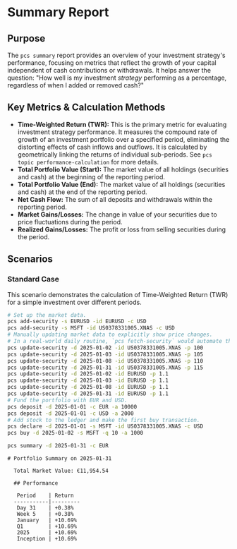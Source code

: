 # Summary Report

## Purpose

The `pcs summary` report provides an overview of your investment strategy's performance, focusing on metrics that reflect the growth of your capital independent of cash contributions or withdrawals. It helps answer the question: "How well is my investment *strategy* performing as a percentage, regardless of when I added or removed cash?"

## Key Metrics & Calculation Methods

*   **Time-Weighted Return (TWR):** This is the primary metric for evaluating investment strategy performance. It measures the compound rate of growth of an investment portfolio over a specified period, eliminating the distorting effects of cash inflows and outflows. It is calculated by geometrically linking the returns of individual sub-periods. See `pcs topic performance-calculation` for more details.
*   **Total Portfolio Value (Start):** The market value of all holdings (securities and cash) at the beginning of the reporting period.
*   **Total Portfolio Value (End):** The market value of all holdings (securities and cash) at the end of the reporting period.
*   **Net Cash Flow:** The sum of all deposits and withdrawals within the reporting period.
*   **Market Gains/Losses:** The change in value of your securities due to price fluctuations during the period.
*   **Realized Gains/Losses:** The profit or loss from selling securities during the period.

## Scenarios

### Standard Case

This scenario demonstrates the calculation of Time-Weighted Return (TWR) for a simple investment over different periods.

```bash setup
# Set up the market data.
pcs add-security -s EURUSD -id EURUSD -c USD
pcs add-security -s MSFT -id US0378331005.XNAS -c USD
# Manually updating market data to explicitly show price changes.
# In a real-world daily routine, `pcs fetch-security` would automate this.
pcs update-security -d 2025-01-02 -id US0378331005.XNAS -p 100
pcs update-security -d 2025-01-03 -id US0378331005.XNAS -p 105
pcs update-security -d 2025-01-08 -id US0378331005.XNAS -p 110
pcs update-security -d 2025-01-31 -id US0378331005.XNAS -p 115
pcs update-security -d 2025-01-02 -id EURUSD -p 1.1
pcs update-security -d 2025-01-03 -id EURUSD -p 1.1
pcs update-security -d 2025-01-08 -id EURUSD -p 1.1
pcs update-security -d 2025-01-31 -id EURUSD -p 1.1
# Fund the portfolio with EUR and USD.
pcs deposit -d 2025-01-01 -c EUR -a 10000
pcs deposit -d 2025-01-01 -c USD -a 2000
# Add stock to the ledger and make the first buy transaction.
pcs declare -d 2025-01-01 -s MSFT -id US0378331005.XNAS -c USD
pcs buy -d 2025-01-02 -s MSFT -q 10 -a 1000
```

```bash run
pcs summary -d 2025-01-31 -c EUR
```

```console check
# Portfolio Summary on 2025-01-31
  
  Total Market Value: €11,954.54
  
  ## Performance
  
   Period    | Return  
  -----------|---------
   Day 31    | +0.38%  
   Week 5    | +0.38%  
   January   | +10.69% 
   Q1        | +10.69% 
   2025      | +10.69% 
   Inception | +10.69%
```
